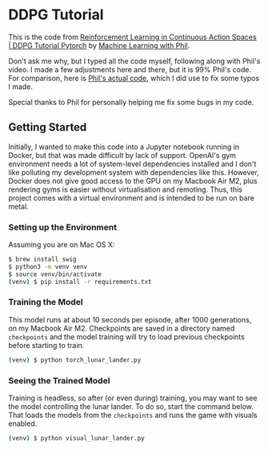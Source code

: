 # DDPG Tutorial

This is the code from [Reinforcement Learning in Continuous Action Spaces | DDPG Tutorial Pytorch](https://www.youtube.com/watch?v=6Yd5WnYls_Y)
by [Machine Learning with Phil](https://www.youtube.com/@MachineLearningwithPhil).

Don't ask me why, but I typed all the code myself, following along with Phil's
video. I made a few adjustments here and there, but it is 99% Phil's code. For
comparison, here is [Phil's actual code](https://github.com/philtabor/Youtube-Code-Repository/blob/master/ReinforcementLearning/PolicyGradient/DDPG/pytorch/lunar-lander/ddpg_torch.py), which I did use to fix some typos I made.

Special thanks to Phil for personally helping me fix some bugs in my code.

## Getting Started

Initially, I wanted to make this code into a Jupyter notebook running in Docker,
but that was made difficult by lack of support. OpenAI's gym environment needs a
lot of system-level dependencies installed and I don't like polluting my
development system with dependencies like this. However, Docker does not give
good access to the GPU on my Macbook Air M2, plus rendering gyms is easier
without virtualisation and remoting. Thus, this project comes with a virtual
environment and is intended to be run on bare metal.

### Setting up the Environment

Assuming you are on Mac OS X:

```bash
$ brew install swig
$ python3 -m venv venv
$ source venv/bin/activate
(venv) $ pip install -r requirements.txt
```

### Training the Model

This model runs at about 10 seconds per episode, after 1000 generations, on my
Macbook Air M2. Checkpoints are saved in a directory named `checkpoints` and the
model training will try to load previous checkpoints before starting to train.

```bash
(venv) $ python torch_lunar_lander.py
```

### Seeing the Trained Model

Training is headless, so after (or even during) training, you may want to see
the model controlling the lunar lander. To do so, start the command below. That
loads the models from the `checkpoints` and runs the game with visuals enabled.

```bash
(venv) $ python visual_lunar_lander.py
```

